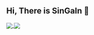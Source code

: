 ## Hi, There is SinGaln 👋

<a href="https://github.com/singaln/github-readme-stats">
  <img align="center" src="https://github-readme-stats.vercel.app/api/?username=SinGaln&repo=github-readme-stats" />
</a>
<a href="https://github.com/singaln/convoychat">
  <img align="center" src="https://github-readme-stats.vercel.app/api/top-langs/?username=SinGaln&layout=compact" />
</a>

